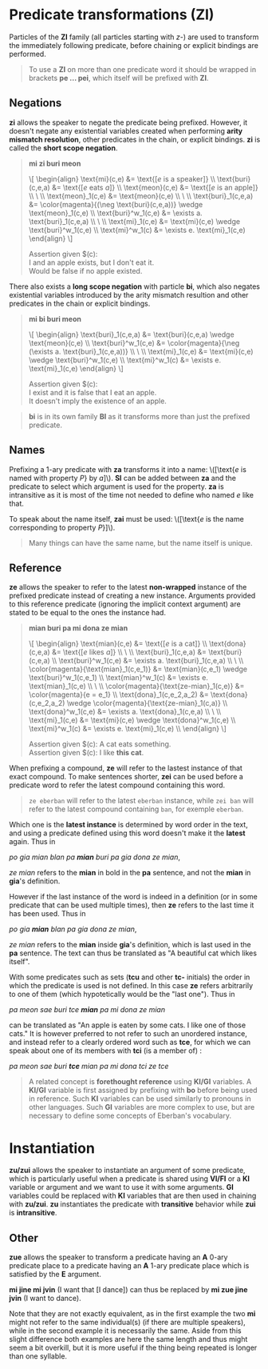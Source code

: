 # Predicate transformations (ZI)

Particles of the __ZI__ family (all particles starting with _z-_) are used to 
transform the immediately following predicate, before chaining or explicit 
bindings are performed.

> To use a __ZI__ on more than one predicate word it should be wrapped in
> brackets __pe ... pei__, which itself will be prefixed with __ZI__.

## Negations

__zi__ allows the speaker to negate the predicate being prefixed. However,
it doesn't negate any existential variables created when performing __arity
mismatch resolution__, other predicates in the chain, or explicit bindings.
__zi__ is called the __short scope negation__.

> __mi zi buri meon__
>
> \\[ \begin{align}
> \text{mi}(c,e)       &= \text{[$e$ is a speaker]} \\\\
> \text{buri}(c,e,a)   &= \text{[$e$ eats $a$]} \\\\
> \text{meon}(c,e)     &= \text{[$e$ is an apple]} \\\\
> \\ \\\\
> \text{meon}_1(c,e)   &= \text{meon}(c,e) \\\\
> \\ \\\\
> \text{buri}_1(c,e,a) &= \color{magenta}{(\neg \text{buri}(c,e,a))} \wedge \text{meon}_1(c,e) \\\\
> \text{buri}^w_1(c,e) &= \exists a. \text{buri}_1(c,e,a) \\\\
> \\ \\\\
> \text{mi}_1(c,e)     &= \text{mi}(c,e) \wedge \text{buri}^w_1(c,e) \\\\
> \text{mi}^w_1(c)     &= \exists e. \text{mi}_1(c,e)
> \end{align} \\]
> 
> Assertion given $(c):\
> I and an apple exists, but I don't eat it.\
> Would be false if no apple existed.

There also exists a __long scope negation__ with particle __bi__, which also
negates existential variables introduced by the arity mismatch resultion and
other predicates in the chain or explicit bindings.

> __mi bi buri meon__
>
> \\[ \begin{align}
> \text{buri}_1(c,e,a) &= \text{buri}(c,e,a) \wedge \text{meon}(c,e) \\\\
> \text{buri}^w_1(c,e) &= \color{magenta}{\neg (\exists a. \text{buri}_1(c,e,a))} \\\\
> \\ \\\\
> \text{mi}_1(c,e)     &= \text{mi}(c,e) \wedge \text{buri}^w_1(c,e) \\\\
> \text{mi}^w_1(c)     &= \exists e. \text{mi}_1(c,e)
> \end{align} \\]
> 
> Assertion given $(c):\
> I exist and it is false that I eat an apple.\
> It doesn't imply the existence of an apple.

> __bi__ is in its own family __BI__ as it transforms more than just the prefixed
> predicate.

## Names

Prefixing a 1-ary predicate with __za__ transforms it into a name:
\\([\text{$e$ is named with property $P$} by $a$]\\). __SI__ can be added between
__za__ and the predicate to select which argument is used for the property.
__za__ is intransitive as it is most of the time not needed to define who named
$e$ like that.

To speak about the name itself, __zai__ must be used:
\\([\text{$e$ is the name corresponding to property $P$}]\\).

> Many things can have the same name, but the name itself is unique.

## Reference

__ze__ allows the speaker to refer to the latest __non-wrapped__ instance of the
prefixed predicate instead of creating a new instance. Arguments provided to
this reference predicate (ignoring the implicit context argument) are stated to
be equal to the ones the instance had.

> __mian buri
> pa mi dona ze mian__
>
> \\[ \begin{align}
> \text{mian}(c,e)                         &= \text{[$e$ is a cat]} \\\\
> \text{dona}(c,e,a)                       &= \text{[$e$ likes $a$]} \\\\
> \\ \\\\
> \text{buri}_1(c,e,a)                     &= \text{buri}(c,e,a) \\\\
> \text{buri}^w_1(c,e)                     &= \exists a. \text{buri}_1(c,e,a) \\\\
> \\ \\\\
> \color{magenta}{\text{mian}_1(c,e_1)}    &= \text{mian}(c,e_1) \wedge \text{buri}^w_1(c,e_1) \\\\
> \text{mian}^w_1(c)                       &= \exists e. \text{mian}_1(c,e) \\\\
> \\ \\\\
> \color{magenta}{\text{ze-mian}_1(c,e)}   &= \color{magenta}{e = e_1} \\\\
> \text{dona}_1(c,e_2,a_2)                 &= \text{dona}(c,e_2,a_2) \wedge \color{magenta}{\text{ze-mian}_1(c,a)} \\\\
> \text{dona}^w_1(c,e)                     &= \exists a. \text{dona}_1(c,e,a) \\\\
> \\ \\\\
> \text{mi}_1(c,e)                         &= \text{mi}(c,e) \wedge \text{dona}^w_1(c,e) \\\\
> \text{mi}^w_1(c)                         &= \exists e. \text{mi}_1(c,e) \\\\
> \end{align} \\]
>
> Assertion given $(c): A cat eats something.\
> Assertion given $(c): I like __this cat__.

When prefixing a compound, __ze__ will refer to the lastest instance of that
exact compound. To make sentences shorter, __zei__ can be used before a
predicate word to refer the latest compound containing this word.

> `ze eberban` will refer to the latest `eberban` instance, while `zei ban` will
> refer to the latest compound containing `ban`, for exemple `eberban`.

Which one is the __latest instance__ is determined by word order in the text, and
using a predicate defined using this word doesn't make it the __latest__ again.
Thus in

_po gia mian blan pa __mian__ buri pa gia dona ze mian_,

_ze mian_ refers to the __mian__ in bold in the __pa__ sentence, and not the
__mian__ in __gia__'s definition.

However if the last instance of the word is indeed in a definition (or in some
predicate that can be used multiple times), then __ze__ refers to the last time
it has been used. Thus in

_po gia __mian__ blan pa gia dona ze mian_,

_ze mian_ refers to the __mian__ inside __gia__'s definition, which is last
used in the __pa__ sentence. The text can thus be translated as
"A beautiful cat which likes itself".

With some predicates such as sets (__tcu__ and other __tc-__ initials) the
order in which the predicate is used is not defined. In this case __ze__ refers
arbitrarily to one of them (which hypotetically would be the "last one"). Thus
in

_pa meon sae buri tce __mian__ pa mi dona ze mian_

can be translated as "An apple is eaten by some cats. I like one of those
cats." It is however preferred to not refer to such an unordered instance, and
instead refer to a clearly ordered word such as __tce__, for which we can speak
about one of its members with __tci__ (is a member of) :

_pa meon sae buri __tce__ mian pa mi dona tci ze tce_

> A related concept is __forethought reference__ using __KI/GI__ variables. A
> __KI/GI__ variable is first assigned by prefixing with __bo__ before being
> used in reference. Such __KI__ variables can be used similarly to pronouns in
> other languages. Such __GI__ variables are more complex to use, but are
> necessary to define some concepts of Eberban's vocabulary.

# Instantiation

__zu/zui__ allows the speaker to instantiate an argument of some predicate,
which is particularly useful when a predicate is shared using __VI/FI__ or a
__KI__ variable or argument and we want to use it with some arguments. __GI__
variables could be replaced with __KI__ variables that are then used in chaining with
__zu/zui__. __zu__ instantiates the predicate with __transitive__ behavior while
__zui__ is __intransitive__.

## Other

__zue__ allows the speaker to transform a predicate having an __A__ 0-ary 
predicate place to a predicate having an __A__ 1-ary predicate place which is 
satisfied by the __E__ argument.

__mi jine mi jvin__ (I want that [I dance]) can thus be replaced by __mi zue
jine jvin__ (I want to dance).

Note that they are not exactly equivalent, as in the first example the two
__mi__ might not refer to the same individual(s)
(if there are multiple speakers), while in the second example it is necessarily
the same. Aside from this slight difference both examples are here the same
length and thus might seem a bit overkill, but it is more useful if the thing
being repeated is longer than one syllable.